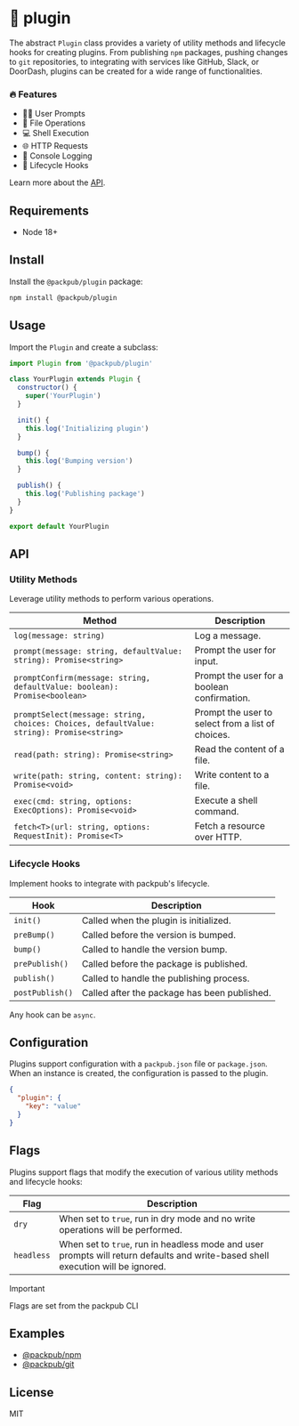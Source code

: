 # 🔌 plugin

The abstract `Plugin` class provides a variety of utility methods and lifecycle hooks for creating plugins. From publishing `npm` packages, pushing changes to `git` repositories, to integrating with services like GitHub, Slack, or DoorDash, plugins can be created for a wide range of functionalities.

### 🔥 Features

- 🙋‍♀️ User Prompts
- 📂 File Operations
- 💻 Shell Execution
- 🌐 HTTP Requests
- 📝 Console Logging
- 🔄 Lifecycle Hooks

Learn more about the [API](#api).

## Requirements

- Node 18+

## Install

Install the `@packpub/plugin` package:

```bash
npm install @packpub/plugin
```

## Usage

Import the `Plugin` and create a subclass:

```js
import Plugin from '@packpub/plugin'

class YourPlugin extends Plugin {
  constructor() {
    super('YourPlugin')
  }

  init() {
    this.log('Initializing plugin')
  }

  bump() {
    this.log('Bumping version')
  }

  publish() {
    this.log('Publishing package')
  }
}

export default YourPlugin
```

## API

### Utility Methods

Leverage utility methods to perform various operations.

| Method                                                                                   | Description                                       |
| ---------------------------------------------------------------------------------------- | ------------------------------------------------- |
| `log(message: string)`                                                                   | Log a message.                                    |
| `prompt(message: string, defaultValue: string): Promise<string>`                         | Prompt the user for input.                        |
| `promptConfirm(message: string, defaultValue: boolean): Promise<boolean>`                | Prompt the user for a boolean confirmation.       |
| `promptSelect(message: string, choices: Choices, defaultValue: string): Promise<string>` | Prompt the user to select from a list of choices. |
| `read(path: string): Promise<string>`                                                    | Read the content of a file.                       |
| `write(path: string, content: string): Promise<void>`                                    | Write content to a file.                          |
| `exec(cmd: string, options: ExecOptions): Promise<void>`                                 | Execute a shell command.                          |
| `fetch<T>(url: string, options: RequestInit): Promise<T>`                                | Fetch a resource over HTTP.                       |

### Lifecycle Hooks

Implement hooks to integrate with packpub's lifecycle.

| Hook            | Description                                  |
| --------------- | -------------------------------------------- |
| `init()`        | Called when the plugin is initialized.       |
| `preBump()`     | Called before the version is bumped.         |
| `bump()`        | Called to handle the version bump.           |
| `prePublish()`  | Called before the package is published.      |
| `publish()`     | Called to handle the publishing process.     |
| `postPublish()` | Called after the package has been published. |

Any hook can be `async`.

## Configuration

Plugins support configuration with a `packpub.json` file or `package.json`. When an instance is created, the configuration is passed to the plugin.

```json
{
  "plugin": {
    "key": "value"
  }
}
```

## Flags

Plugins support flags that modify the execution of various utility methods and lifecycle hooks:

| Flag       | Description                                                                                                                     |
| ---------- | ------------------------------------------------------------------------------------------------------------------------------- |
| `dry`      | When set to `true`, run in dry mode and no write operations will be performed.                                                  |
| `headless` | When set to `true`, run in headless mode and user prompts will return defaults and write-based shell execution will be ignored. |

> [!IMPORTANT]
> Flags are set from the packpub CLI

## Examples

- [@packpub/npm](https://github.com/packpub/npm)
- [@packpub/git](https://github.com/packpub/git)

## License

MIT
